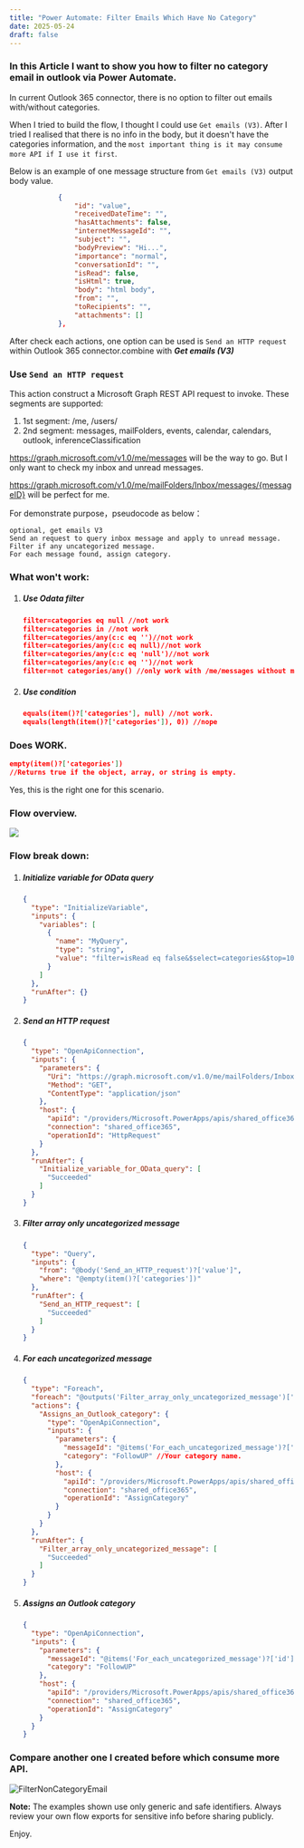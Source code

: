 ```yaml
---
title: "Power Automate: Filter Emails Which Have No Category"
date: 2025-05-24
draft: false
---
```


### In this Article I want to show you how to filter no category email in outlook via Power Automate.

In current Outlook 365 connector, there is no option to filter out emails with/without categories.

When I tried to build the flow, I thought I could use `Get emails (V3)`. After I tried I realised that there is no info in the body, but it doesn't have the categories information, and the `most important thing is it may consume more API if I use it first`.

Below is an example of one message structure from `Get emails (V3)` output body value.

```json
            {
                "id": "value",
                "receivedDateTime": "",
                "hasAttachments": false,
                "internetMessageId": "",
                "subject": "",
                "bodyPreview": "Hi...",
                "importance": "normal",
                "conversationId": "",
                "isRead": false,
                "isHtml": true,
                "body": "html body",
                "from": "",
                "toRecipients": "",
                "attachments": []
            },
```

After check each actions, one option can be used is `Send an HTTP request` within Outlook 365 connector.combine with ***Get emails (V3)***

### Use `Send an HTTP request`

This action construct a Microsoft Graph REST API request to invoke. These segments are supported: 

1. 1st segment: /me, /users/ 
2. 2nd segment: messages, mailFolders, events, calendar, calendars, outlook, inferenceClassification

https://graph.microsoft.com/v1.0/me/messages will be the way to go. But I only want to check my inbox and unread messages.

https://graph.microsoft.com/v1.0/me/mailFolders/Inbox/messages/{messageID} will be perfect for me.

For demonstrate purpose，pseudocode as below：

 ```pseudocode
 optional, get emails V3
 Send an request to query inbox message and apply to unread message.
 Filter if any uncategorized message.
 For each message found, assign category.
 ```

### What won't work:

1. ##### Use Odata filter
   
   ```json
   filter=categories eq null //not work
   filter=categories in //not work
   filter=categories/any(c:c eq '')//not work
   filter=categories/any(c:c eq null)//not work
   filter=categories/any(c:c eq 'null')//not work
   filter=categories/any(c:c eq '')//not work
   filter=not categories/any() //only work with /me/messages without messgeid varible of course, if purely filter message box only it will work.
   ```
   
   
   
2. ##### Use condition
   
   ```json
   equals(item()?['categories'], null) //not work.
   equals(length(item()?['categories']), 0)) //nope
   ```

### Does WORK.

```json
empty(item()?['categories'])
//Returns true if the object, array, or string is empty.
```

Yes, this is the right one for this scenario.

### Flow overview.

![](/flowOverview.png)

### Flow break down:

1. ##### Initialize variable for OData query
   
   ```json
   {
     "type": "InitializeVariable",
     "inputs": {
       "variables": [
         {
           "name": "MyQuery",
           "type": "string",
           "value": "filter=isRead eq false&$select=categories&$top=10"
         }
       ]
     },
     "runAfter": {}
   }
   ```
   
   
   
2. ##### Send an HTTP request
   
   ```json
   {
     "type": "OpenApiConnection",
     "inputs": {
       "parameters": {
         "Uri": "https://graph.microsoft.com/v1.0/me/mailFolders/Inbox/messages?$@{variables('MyQuery')}",
         "Method": "GET",
         "ContentType": "application/json"
       },
       "host": {
         "apiId": "/providers/Microsoft.PowerApps/apis/shared_office365",
         "connection": "shared_office365",
         "operationId": "HttpRequest"
       }
     },
     "runAfter": {
       "Initialize_variable_for_OData_query": [
         "Succeeded"
       ]
     }
   }
   ```
   
   
   
3. ##### Filter array only uncategorized message
   
   ```json
   {
     "type": "Query",
     "inputs": {
       "from": "@body('Send_an_HTTP_request')?['value']",
       "where": "@empty(item()?['categories'])"
     },
     "runAfter": {
       "Send_an_HTTP_request": [
         "Succeeded"
       ]
     }
   }
   ```
   
   
   
4. ##### For each uncategorized message
   
   ```json
   {
     "type": "Foreach",
     "foreach": "@outputs('Filter_array_only_uncategorized_message')['body']",
     "actions": {
       "Assigns_an_Outlook_category": {
         "type": "OpenApiConnection",
         "inputs": {
           "parameters": {
             "messageId": "@items('For_each_uncategorized_message')?['id']",
             "category": "FollowUP" //Your category name.
           },
           "host": {
             "apiId": "/providers/Microsoft.PowerApps/apis/shared_office365",
             "connection": "shared_office365",
             "operationId": "AssignCategory"
           }
         }
       }
     },
     "runAfter": {
       "Filter_array_only_uncategorized_message": [
         "Succeeded"
       ]
     }
   }
   ```
   
   
   
5. ##### Assigns an Outlook category
   
   ```json
   {
     "type": "OpenApiConnection",
     "inputs": {
       "parameters": {
         "messageId": "@items('For_each_uncategorized_message')?['id']",
         "category": "FollowUP"
       },
       "host": {
         "apiId": "/providers/Microsoft.PowerApps/apis/shared_office365",
         "connection": "shared_office365",
         "operationId": "AssignCategory"
       }
     }
   }
   ```

### Compare another one I created before which consume more API.

![FilterNonCategoryEmail](/FilterNonCategoryEmail.gif)

**Note:** The examples shown use only generic and safe identifiers. Always review your own flow exports for sensitive info before sharing publicly.

Enjoy.





